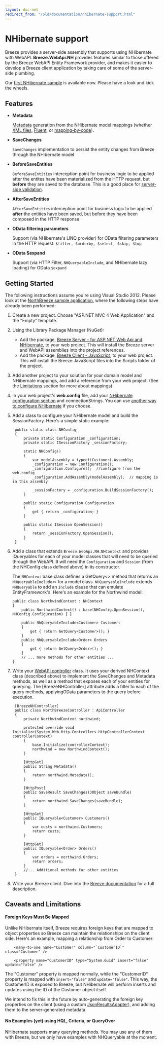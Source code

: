 ```yaml
---
layout: doc-net
redirect_from: "/old/documentation/nhibernate-support.html"
---
```

# NHibernate support

Breeze provides a server-side assembly that supports using NHibernate with WebAPI. **Breeze.WebApi.NH** provides features similar to those offered by the Breeze WebAPI Entity Framework provider, and makes it easier to develop a Breeze client application by taking care of some of the server-side plumbing.

Our [first NHibernate sample](/samples/northbreeze) is available now. Please have a look and kick the wheels.

## Features

- **Metadata**

	[Metadata](/doc-js/metadata) generation from the NHibernate model mappings (whether [XML files](http://nhforge.org/doc/nh/en/index.html#mapping), [Fluent](https://github.com/jagregory/fluent-nhibernate/wiki/Getting-started), or [mapping-by-code](http://notherdev.blogspot.com/2012/02/nhibernates-mapping-by-code-summary.html)).

- **SaveChanges**

	`SaveChanges` implementation to persist the entity changes from Breeze through the NHibernate model

- **BeforeSaveEntities**

	`BeforeSaveEntities` interception point for business logic to be applied after the entites have been materialized from the HTTP request, but **before** they are saved to the database. This is a good place for [server-side validation](/doc-net/ef-serverside-validation).

- **AfterSaveEntities**

	`AfterSaveEntities` interception point for business logic to be applied **after** the entities have been saved, but before they have been composed in the HTTP response

- **OData filtering parameters**

	Support (via NHibernate's LINQ provider) for OData filtering parameters in the HTTP request: `$filter, $orderby, $select, $skip, $top`

- **OData $expand**

	Support (via HTTP Filter, `NHQueryableInclude`, and NHibernate lazy loading) for OData `$expand` 

## Getting Started
The following instructions assume you're using Visual Studio 2012. Please look at the [NorthBreeze sample application](/samples/northbreeze), where the following steps have already been performed:

1. Create a new project. Choose "ASP.NET MVC 4 Web Application" and the "Empty" template.

1. Using the Library Package Manager (NuGet):
    - Add the package, [Breeze Server - for ASP.NET Web Api and NHibernate](http://www.nuget.org/packages/Breeze.Server.WebApi.NH/), to your web project. This will install the Breeze server and WebAPI assemblies into the project references.
    - Add the package, [Breeze Client - JavaScript](http://www.nuget.org/packages/Breeze.Client/), to your web project. This will install the Breeze JavaScript files into the Scripts folder of the project.

1. Add another project to your solution for your domain model and NHibernate mappings, and add a reference from your web project.  (See the [Limitations](#limitations) section for more about mappings)

1. In your web project's **web.config** file, add your [NHibernate configuration section](http://bradhe.wordpress.com/2010/06/22/migrating-nhibernate-configuration-in-to-web-config/) and connectionStrings. You can use [another way to configure NHibernate](http://nhforge.org/blogs/nhibernate/archive/2009/07/17/nhibernate-configuration.aspx) if you choose. 

1. Add a class to configure your NHibernate model and build the SessionFactory. Here's a simple static example:

        public static class NHConfig
        {
            private static Configuration _configuration;
            private static ISessionFactory _sessionFactory;
    
            static NHConfig()
            {
                var modelAssembly = typeof(Customer).Assembly;
                _configuration = new Configuration();
                _configuration.Configure();  //configure from the web.config
                _configuration.AddAssembly(modelAssembly);  // mapping is in this assembly
    
                _sessionFactory = _configuration.BuildSessionFactory();
            }
    
            public static Configuration Configuration
            {
                get { return _configuration; }
            }
    
            public static ISession OpenSession()
            {
                return _sessionFactory.OpenSession();
            }
        }

1.  Add a class that extends `Breeze.WebApi.NH.NHContext` and provides IQueryables for each of your model classes that will need to be queried through the WebAPI. It will need the `Configuration` and `Session` (from the NHConfig class defined above) in its constructor.  

    The `NHContext` base class defines a GetQuery<> method that returns an `NHQueryableInclude<>` for a model class. `NHQueryableInclude` extends `NHQueryable` to add an `Include` clause that can emulate EntityFramework's. Here's an example for the Northwind model:

        public class NorthwindContext : NHContext
        {
            public NorthwindContext() : base(NHConfig.OpenSession(), NHConfig.Configuration) { }
    
            public NhQueryableInclude<Customer> Customers
            {
                get { return GetQuery<Customer>(); }
            }
            public NhQueryableInclude<Order> Orders
            {
                get { return GetQuery<Order>(); }
            }
            // ... more methods for other entities ...
        }
    
1. Write your [WebAPI controller](/doc-net/webapi-controller) class.  It uses your derived NHContext class (described above) to implement the SaveChanges and Metadata methods, as well as a method that exposes each of your entities for querying. The [BreezeNHController] attribute adds a filter to each of the query methods, applyingOData parameters to the query before execution.

        [BreezeNHController]
        public class NorthBreezeController : ApiController
        {
            private NorthwindContext northwind;
    
            protected override void Initialize(System.Web.Http.Controllers.HttpControllerContext controllerContext)
            {
                base.Initialize(controllerContext);
                northwind = new NorthwindContext();
            }
    
            [HttpGet]
            public String Metadata()
            {
                return northwind.Metadata();
            }
    
            [HttpPost]
            public SaveResult SaveChanges(JObject saveBundle)
            {
                return northwind.SaveChanges(saveBundle);
            }
    
            [HttpGet]
            public IQueryable<Customer> Customers()
            {
                var custs = northwind.Customers;
                return custs;
            }
    
            [HttpGet]
            public IQueryable<Order> Orders()
            {
                var orders = northwind.Orders;
                return orders;
            }
            //... Additional methods for other entities
        }

1. Write your Breeze client. Dive into the [Breeze documentation](/doc-js/) for a full description.  


## Caveats and Limitations

#### Foreign Keys Must Be Mapped
Unlike NHibernate itself, Breeze requires foreign keys that are mapped to object properties so Breeze can maintain the relationships on the client side. Here's an example, mapping a relationship from Order to Customer:

        <many-to-one name="Customer" column="`CustomerID`" class="Customer" />
    
        <property name="CustomerID" type="System.Guid" insert="false" update="false" />
The "Customer" property is mapped normally, while the "CustomerID" property is mapped with `insert="false"` and `update="false"`. This way, the CustomerID is exposed to Breeze, but NHibernate will perform inserts and updates using the ID of the Customer object itself.

We intend to fix this in the future by auto-generating the foreign key properties on the client (using a custom [JsonResultsAdapter](/doc-js/server-jsonresultsadapter)), and adding them to the server-generated metadata.

#### No Examples (yet) using HQL, Criteria, or QueryOver
NHibernate supports many querying methods. You may use any of them with Breeze, but we only have examples with NHQueryable at the moment.